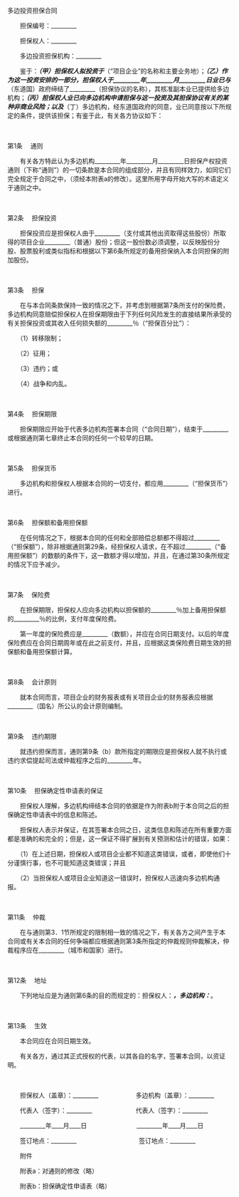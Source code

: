 



多边投资担保合同



 

　　担保编号：_________　　

　　担保权人：_________　　

　　多边投资担保机构：_________　　

　　鉴于：_________（甲）担保权人拟投资于_________（“项目企业”的名称和主要业务地）；_________（乙）作为这一投资安排的一部分，担保权人于_________年_________月_________日业已与_________（东道国）政府缔结了_________（担保协议的名称），其核准副本业已提供给多边机构；_________（丙）担保权人业已向多边机构申请担保与这一投资及其担保协议有关的某种非商业风险；以及_________（丁）多边机构，经东道国政府的同意，业已同意按以下所规定的条件，提供该担保；有鉴于此，有关各方协议如下：

　　

第1条
　通则

　　有关各方特此认为多边机构_________年_________月_________日担保产权投资通则（下称“通则”）的一切条款是本合同的组成部分，并且有同样效力，如同它们完全规定于合同之中，（须经本附表a的修改）。这里所用字母开始大写的术语定义于通则之中。

　　

第2条
　担保投资

　　担保投资应是担保权人由于_________（支付或其他出资取得这些股份）所取得的项目企业_________（普通）股份；但这一股份数必须调整，以反映股份分股、股票股利或类似指标和根据以下第6条所规定的备用担保纳入本合同担保的附加股份。

　　

第3条
　担保

　　在与本合同条款保持一致的情况之下，并考虑到根据第7条所支付的保险费，多边机构同意赔偿担保权人在担保期限由于下列任何风险发生的直接结果所承受的有关担保投资或其收入任何损失额的_________％（“担保百分比”）：

　　（1）转移限制；

　　（2）征用；

　　（3）违约；或

　　（4）战争和内乱。

　　

第4条
　担保期限

　　担保期限应开始于代表多边机构签署本合同（“合同日期”），结束于_________或根据通则第七章终止本合同的任何一个较早的日期。

　　

第5条
　担保货币

　　多边机构和担保权人根据本合同的一切支付，都应用_________（“担保货币”）进行。

　　

第6条
　担保额和备用担保额

　　在任何情况之下，根据本合同的任何和全部赔偿总额都不得超过_________（“担保额”），除非根据通则第29条，经担保权人请求，在不超过_________（“备用担保额”）的数额的条件下，这一数额才得以增加，并且，在通过第30条所规定的情况下应予减少。

　　

第7条
　保险费

　　在担保期限，担保权人应向多边机构以担保额的_________％加上备用担保额的_________％的比例，支付年度保险费。

　　第一年度的保险费应是_________（数额），并应在合同日期支付。以后的年度保险费应在合同日期周年或在此之前支付，并且，应根据这类保险费日期生效的担保额和备用担保额计算。

　　

第8条
　会计原则

　　就本合同而言，项目企业的财务报表或有关项目企业的财务报表应根据_________（国名）所公认的会计原则编制。

　　

第9条
　违约期限

　　就违约担保而言，通则第9条（b）款所指定的期限应是担保权人就不执行或违约求偿提起司法或仲裁程序之后的_________年。

　　

第10条
　担保确定性申请表的保证

　　担保权人理解，多边机构缔结本合同的依据是作为附表b附于本合同之后的担保确定性申请表中的信息和陈述。

　　担保权人表示并保证，在其签署本合同之日，这类信息和陈述在所有重要方面都是准确的和完全的；但是，这一保证不得扩展到有关预测和估计的错误，如果：

　　（1）在上述日期，担保权人或项目企业都不知道这类错误，或者，即使他们十分谨慎行事，也不可能知道这类错误；并且

　　（2）当担保权人或项目企业知道这一错误时，担保权人迅速向多边机构通报。

　　

第11条
　仲裁

　　在与通则第3．1节所规定的限制相一致的情况之下，有关各方之间产生于本合同或有关本合同的任何争端都应根据通则第3条所指定的仲裁规则仲裁解决，仲裁程序应在_________（城市和国家）进行。

　　

第12条
　地址

　　下列地址应是为通则第6条的目的而规定的：担保权人：_________，多边机构：_________。

　　

第13条
　生效

　　本合同应在合同日期生效。

　　有关各方，通过其正式授权的代表，以其各自的名字，签署本合同，以资证明。　

　　　

　　担保权人（盖章）：_________　　　　　　多边机构（盖章）：_________　　

　　代表人（签字）：_________　　　　　　　代表人（签字）：_________　　

　　_________年____月____日　　　　　　　　_________年____月____日　　

　　签订地点：_________　　　　　　　　　　签订地点：_________　　

　　附件　　

　　附表a：对通则的修改（略）　　

　　附表b：担保确定性申请表（略）
